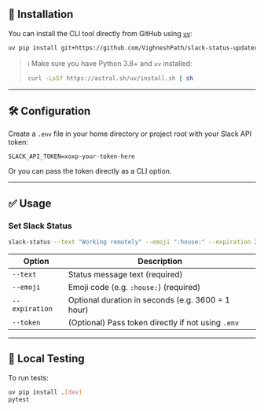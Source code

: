 ## 🚀 Installation

You can install the CLI tool directly from GitHub using [`uv`](https://github.com/astral-sh/uv):

```bash
uv pip install git+https://github.com/VighneshPath/slack-status-updater
```

> ℹ️ Make sure you have Python 3.8+ and `uv` installed:
>
> ```bash
> curl -LsSf https://astral.sh/uv/install.sh | sh
> ```

---

## 🛠️ Configuration

Create a `.env` file in your home directory or project root with your Slack API token:

```
SLACK_API_TOKEN=xoxp-your-token-here
```

Or you can pass the token directly as a CLI option.

---

## ✅ Usage

### Set Slack Status

```bash
slack-status --text "Working remotely" --emoji ":house:" --expiration 3600
```

| Option         | Description                                        |
| -------------- | -------------------------------------------------- |
| `--text`       | Status message text (required)                     |
| `--emoji`      | Emoji code (e.g. `:house:`) (required)             |
| `--expiration` | Optional duration in seconds (e.g. 3600 = 1 hour)  |
| `--token`      | (Optional) Pass token directly if not using `.env` |

---

## 🧪 Local Testing

To run tests:

```bash
uv pip install .[dev]
pytest
```
